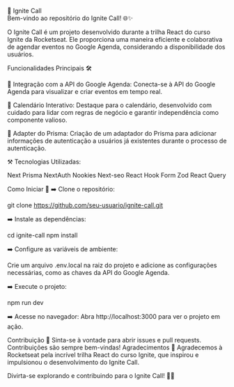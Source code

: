 
🚀 Ignite Call <br/>
Bem-vindo ao repositório do Ignite Call! 🌐✨

O Ignite Call é um projeto desenvolvido durante a trilha React do curso Ignite da Rocketseat. Ele proporciona uma maneira eficiente e colaborativa de agendar eventos no Google Agenda, considerando a disponibilidade dos usuários.

Funcionalidades Principais 🛠️

🔴 Integração com a API do Google Agenda: Conecta-se à API do Google Agenda para visualizar e criar eventos em tempo real.

🔴 Calendário Interativo: Destaque para o calendário, desenvolvido com cuidado para lidar com regras de negócio e garantir independência como componente valioso.

🔴 Adapter do Prisma: Criação de um adaptador do Prisma para adicionar informações de autenticação a usuários já existentes durante o processo de autenticação.

⚒️ Tecnologias Utilizadas:

Next
Prisma
NextAuth
Nookies
Next-seo
React Hook Form
Zod
React Query

Como Iniciar 🚀
➡️ Clone o repositório:

git clone https://github.com/seu-usuario/ignite-call.git


➡️ Instale as dependências:

cd ignite-call
npm install


➡️ Configure as variáveis de ambiente:

Crie um arquivo .env.local na raiz do projeto e adicione as configurações necessárias, como as chaves da API do Google Agenda.

➡️ Execute o projeto:

npm run dev

➡️ Acesse no navegador:
Abra http://localhost:3000 para ver o projeto em ação.

Contribuição 🤝
Sinta-se à vontade para abrir issues e pull requests. Contribuições são sempre bem-vindas!
Agradecimentos 🙏
Agradecemos à Rocketseat pela incrível trilha React do curso Ignite, que inspirou e impulsionou o desenvolvimento do Ignite Call.

Divirta-se explorando e contribuindo para o Ignite Call! 🚀✨
